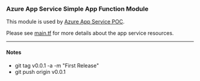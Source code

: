 ### Azure App Service Simple App Function Module

This module is used by [Azure App Service POC](https://github.com/franknaw/azure-app-service-poc). 

Please see [main.tf](./main.tf) for more details about the app service resources.

***
#### Notes
* git tag v0.0.1 -a -m "First Release"
* git push origin v0.0.1
